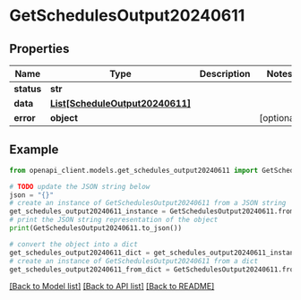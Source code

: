 # GetSchedulesOutput20240611


## Properties

Name | Type | Description | Notes
------------ | ------------- | ------------- | -------------
**status** | **str** |  | 
**data** | [**List[ScheduleOutput20240611]**](ScheduleOutput20240611.md) |  | 
**error** | **object** |  | [optional] 

## Example

```python
from openapi_client.models.get_schedules_output20240611 import GetSchedulesOutput20240611

# TODO update the JSON string below
json = "{}"
# create an instance of GetSchedulesOutput20240611 from a JSON string
get_schedules_output20240611_instance = GetSchedulesOutput20240611.from_json(json)
# print the JSON string representation of the object
print(GetSchedulesOutput20240611.to_json())

# convert the object into a dict
get_schedules_output20240611_dict = get_schedules_output20240611_instance.to_dict()
# create an instance of GetSchedulesOutput20240611 from a dict
get_schedules_output20240611_from_dict = GetSchedulesOutput20240611.from_dict(get_schedules_output20240611_dict)
```
[[Back to Model list]](../README.md#documentation-for-models) [[Back to API list]](../README.md#documentation-for-api-endpoints) [[Back to README]](../README.md)


